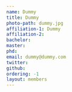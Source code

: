 ```yaml
---
name: Dummy
title: Dummy
photo-path: dummy.jpg
affiliation-1: Dummy
affiliation-2: 
bachelor:
master: 
phd:  
email: dummy@dummy.com
twitter: 
github: 
ordering: -1 
layout: members
---
```

